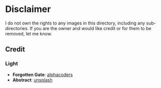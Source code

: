 # Disclaimer

I do not own the rights to any images in this directory, including any sub-
directories. If you are the owner and would like credit or for them to be
removed, let me know.

## Credit

### Light

- **Forgotten Gate**: [alphacoders](https://wall.alphacoders.com/big.php?i=1114362)
- **Abstract**: [unsplash](https://unsplash.com/photos/yellow-and-white-balloons-on-orange-surface-PGdW_bHDbpI)
